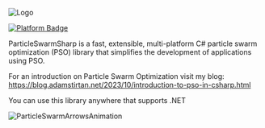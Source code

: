 ![Logo](https://user-images.githubusercontent.com/9989813/210797441-6bebecc5-96b5-4199-983f-2807600d8411.png)

[![Platform Badge](https://img.shields.io/badge/stackoverflow-ParticleSwarmSharp-orange.svg)](http://stackoverflow.com/questions/tagged/ParticleSwarmSharp)

ParticleSwarmSharp is a fast, extensible, multi-platform C# particle swarm optimization (PSO) library that simplifies the development of applications using PSO.

For an introduction on Particle Swarm Optimization visit my blog: https://blog.adamstirtan.net/2023/10/introduction-to-pso-in-csharp.html

You can use this library anywhere that supports .NET

![ParticleSwarmArrowsAnimation](https://user-images.githubusercontent.com/9989813/209844808-d145cb49-03e2-4dc2-877b-06662ab04859.gif)
